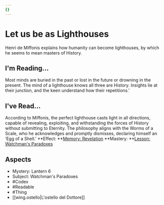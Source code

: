 ```yaml
---
{}
---
```

# Let us be as Lighthouses
Henri de Miffonis explains how humanity can become lighthouses, by which he seems to mean masters of History.
## I'm Reading...
Most minds are buried in the past or lost in the future or drowning in the present. The mind of a lighthouse knows all three are History. Insights lie at their junction, and the keen understand how their repetitions.’
## I've Read...
According to Miffonis, the perfect lighthouse casts light in all directions, capable of revealing, exploiting, and withstanding the forces of History without submitting to Eternity. The philosophy aligns with the Worms of a Scale, who he acknowledges and promptly dismisses, declaring himself an ‘Egg of a Shell.’
**Effect: **[Memory: Revelation](https://uadaf.theevilroot.xyz/rowenarium/element/mem.revelation)
**Mastery: **[Lesson: Watchman's Paradoxes](https://uadaf.theevilroot.xyz/rowenarium/element/x.watchman'sparadoxes)
## Aspects
- Mystery: Lantern 6
- Subject: Watchman's Paradoxes
- #Codex
- #Readable
- #Thing
- [[wing.ostello|L'ostello del Dottore]]